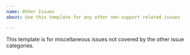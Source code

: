 ```yaml
---
name: Other Issues
about: Use this template for any other non-support related issues

---
```


This template is for miscellaneous issues not covered by the other issue categories.

